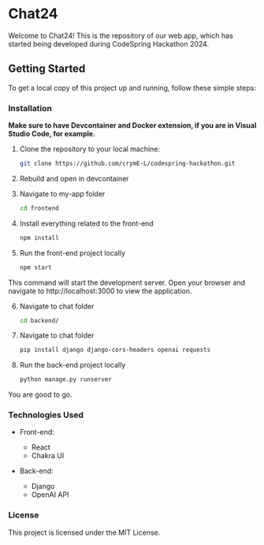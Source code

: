 # Chat24

Welcome to Chat24! This is the repository of our web app, which has started being developed during CodeSpring Hackathon 2024.

## Getting Started

To get a local copy of this project up and running, follow these simple steps:

### Installation

**Make sure to have Devcontainer and Docker extension, if you are in Visual Studio Code, for example.**

1. Clone the repository to your local machine:

   ```bash
   git clone https://github.com/crymE-L/codespring-hackathon.git

2. Rebuild and open in devcontainer

3. Navigate to my-app folder

   ```bash
   cd frontend

4. Install everything related to the front-end

   ```bash
   npm install

5. Run the front-end project locally

   ```bash
   npm start

This command will start the development server. Open your browser and navigate to http://localhost:3000 to view the application.

6. Navigate to chat folder

   ```bash
   cd backend/

7. Navigate to chat folder

   ```bash
   pip install django django-cors-headers openai requests

8. Run the back-end project locally

   ```bash
   python manage.py runserver

You are good to go.

### Technologies Used

- Front-end:
  - React
  - Chakra UI

- Back-end:
  - Django
  - OpenAI API

### License

This project is licensed under the MIT License.